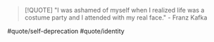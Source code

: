 
> [!QUOTE]
> "I was ashamed of myself when I realized life was a costume party and I attended with my real face." - Franz Kafka


#quote/self-deprecation
#quote/identity